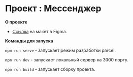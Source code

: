 # Проект : Мессенджер 

**О проекте**

* [Ссылка](https://www.figma.com/file/eeaPkhaTqieli5L4IRn3w1/praktikum-chat-ui?node-id=15%3A323) на макет в Figma.

**Команды для запуска**  

`npm run serve` - запускает режим разработки parcel.  

`npm run dev` - запускает локальный сервер на 3000 порту.  

`npm run build` - запускает сборку проекта.  
